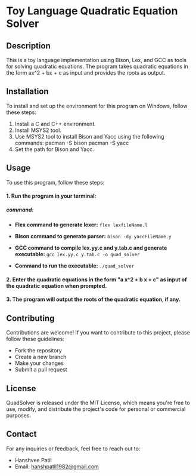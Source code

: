 # Toy Language Quadratic Equation Solver

## Description

This is a toy language implementation using Bison, Lex, and GCC as tools for solving quadratic equations. The program takes quadratic equations in the form ax^2 + bx + c as input and provides the roots as output.

## Installation

To install and set up the environment for this program on Windows, follow these steps:

1. Install a C and C++ environment.
2. Install MSYS2 tool.
3. Use MSYS2 tool to install Bison and Yacc using the following commands:
pacman -S bison
pacman -S yacc
4. Set the path for Bison and Yacc.

## Usage

To use this program, follow these steps:

#### 1. Run the program in your terminal:
##### command:
 - **Flex command to generate lexer:** `flex lexfileName.l`

- **Bison command to generate parser:** `bison -dy yaccFileName.y`

- **GCC command to compile lex.yy.c and y.tab.c and generate executable:** `gcc lex.yy.c y.tab.c -o quad_solver`

- **Command to run the executable:** `./quad_solver`


#### 2. Enter the quadratic equations in the form "a x^2 + b x + c"  as input of the quadratic equation when prompted.
#### 3. The program will output the roots of the quadratic equation, if any.

## Contributing

Contributions are welcome! If you want to contribute to this project, please follow these guidelines:
- Fork the repository
- Create a new branch
- Make your changes
- Submit a pull request

## License

QuadSolver is released under the MIT License, which means you're free to use, modify, and distribute the project's code for personal or commercial purposes.

## Contact

For any inquiries or feedback, feel free to reach out to:
- Hanshvee Patil
- Email: hanshpatil1982@gmail.com


